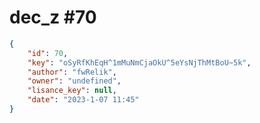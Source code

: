 
# dec_z #70
                
```JSON
{
    "id": 70,
    "key": "oSyRfKhEqH^1mMuNmCjaOkU^5eYsNjThMtBoU~5k",
    "author": "fwRelik",
    "owner": "undefined",
    "lisance_key": null,
    "date": "2023-1-07 11:45"
}
```
    